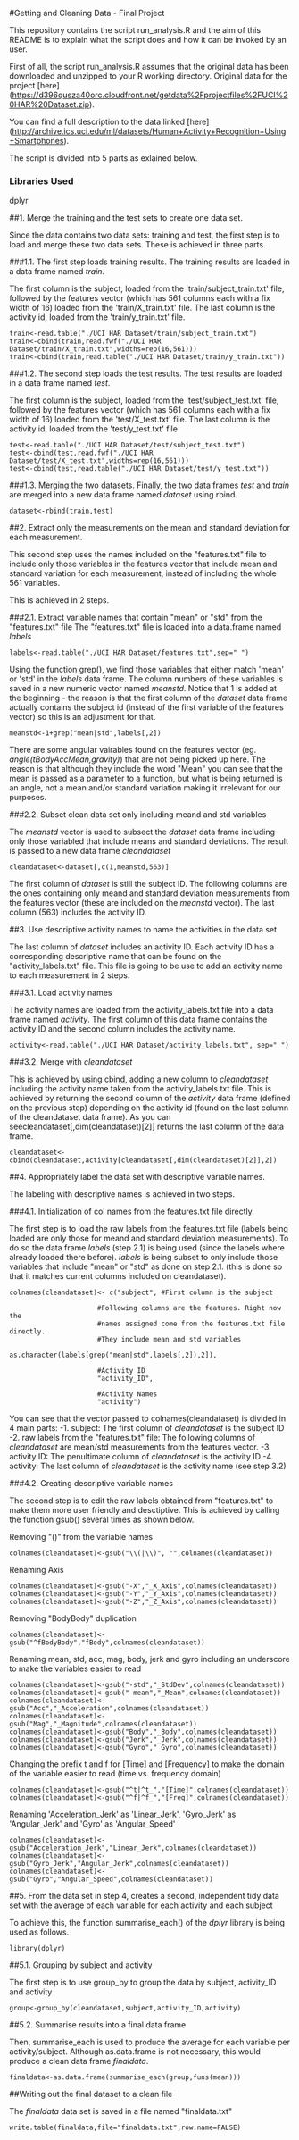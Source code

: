 #Getting and Cleaning Data - Final Project

This repository contains the script run_analysis.R and the aim of this README is to explain what the script does and how it can be invoked by an user.

First of all, the script run_analysis.R assumes that the original data has been downloaded and unzipped to your R working directory. Original data for the project [here] (https://d396qusza40orc.cloudfront.net/getdata%2Fprojectfiles%2FUCI%20HAR%20Dataset.zip).

You can find a full description to the data linked [here] (http://archive.ics.uci.edu/ml/datasets/Human+Activity+Recognition+Using+Smartphones).

The script is divided into 5 parts as exlained below.

### Libraries Used
dplyr

##1. Merge the training and the test sets to create one data set.

Since the data contains two data sets: training and test, the first step is to load and merge these two data sets. These is achieved in three parts.

###1.1. The first step loads training results.
The training results are loaded in a data frame named *train*.

The first column is the subject, loaded from the 'train/subject\_train.txt' file, followed by the features vector (which has 561 columns each with a fix width of 16) loaded from the 'train/X\_train.txt' file. The last column is the activity id, loaded from the 'train/y_train.txt' file.

    train<-read.table("./UCI HAR Dataset/train/subject_train.txt")
    train<-cbind(train,read.fwf("./UCI HAR Dataset/train/X_train.txt",widths=rep(16,561)))
    train<-cbind(train,read.table("./UCI HAR Dataset/train/y_train.txt"))

###1.2. The second step loads the test results.
The test results are loaded in a data frame named *test*.

The first column is the subject, loaded from the 'test/subject\_test.txt' file, followed by the features vector (which has 561 columns each with a fix width of 16) loaded from the 'test/X\_test.txt' file. The last column is the activity id, loaded from the 'test/y_test.txt' file

    test<-read.table("./UCI HAR Dataset/test/subject_test.txt")
    test<-cbind(test,read.fwf("./UCI HAR Dataset/test/X_test.txt",widths=rep(16,561)))
    test<-cbind(test,read.table("./UCI HAR Dataset/test/y_test.txt"))

###1.3. Merging the two datasets.
Finally, the two data frames *test* and *train* are merged into a new data frame named *dataset* using rbind.

    dataset<-rbind(train,test)

##2. Extract only the measurements on the mean and standard deviation for each measurement.

This second step uses the names included on the "features.txt" file to include only those variables in the features vector that include mean and standard variation for each measurement, instead of including the whole 561 variables.

This is achieved in 2 steps.

###2.1. Extract variable names that contain "mean" or "std" from the "features.txt" file
The "features.txt" file is loaded into a data.frame named *labels*

    labels<-read.table("./UCI HAR Dataset/features.txt",sep=" ")

Using the function grep(), we find those variables that either match 'mean' or 'std' in the *labels* data frame. The column numbers of these variables is saved in a new numeric vector named *meanstd*. Notice that 1 is added at the beginning - the reason is that the first column of the *dataset* data frame actually contains the subject id (instead of the first variable of the features vector) so this is an adjustment for that.

    meanstd<-1+grep("mean|std",labels[,2])

There are some angular vairables found on the features vector (eg. *angle(tBodyAccMean,gravity)*) that are not being picked up here. The reason is that although they include the word "Mean" you can see that the mean is passed as a parameter to a function, but what is being returned is an angle, not a mean and/or standard variation making it irrelevant for our purposes.

###2.2. Subset clean data set only including meand and std variables

The *meanstd* vector is used to subsect the *dataset* data frame including only those variabled that include means and standard deviations. The result is passed to a new data frame *cleandataset*

    cleandataset<-dataset[,c(1,meanstd,563)]

The first column of *dataset* is still the subject ID. The following columns are the ones containing only meand and standard deviation measurements from the features vector (these are included on the *meanstd* vector). The last column (563) includes the activity ID.

##3. Use descriptive activity names to name the activities in the data set

The last column of *dataset* includes an activity ID. Each activity ID has a corresponding descriptive name that can be found on the "activity_labels.txt" file. This file is going to be use to add an activity name to each measurement in 2 steps.

###3.1. Load activity names

The activity names are loaded from the activity_labels.txt file into a data frame named *activity*. The first column of this data frame contains the activity ID and the second column includes the activity name.

    activity<-read.table("./UCI HAR Dataset/activity_labels.txt", sep=" ")

###3.2. Merge with *cleandataset*

This is achieved by using cbind, adding a new column to *cleandataset* including the activity name taken from the activity_labels.txt file. This is achieved by returning the second column of the *activity* data frame (defined on the previous step) depending on the activity id (found on the last column of the cleandataset data frame). As you can seecleandataset[,dim(cleandataset)[2]] returns the last column of the data frame.

    cleandataset<-cbind(cleandataset,activity[cleandataset[,dim(cleandataset)[2]],2])

##4. Appropriately label the data set with descriptive variable names.

The labeling with descriptive names is achieved in two steps.

###4.1. Initialization of col names from the features.txt file directly.

The first step is to load the raw labels from the features.txt file (labels being loaded are only those for meand and standard deviation measurements). To do so the data frame *labels* (step 2.1) is being used (since the labels where already loaded there before). *labels* is being subset to only include those variables that include "mean" or "std" as done on step 2.1. (this is done so that it matches current columns included on cleandataset).

    colnames(cleandataset)<- c("subject", #First column is the subject
                          
                          #Following columns are the features. Right now the
                          #names assigned come from the features.txt file directly.
                          #They include mean and std variables
                          as.character(labels[grep("mean|std",labels[,2]),2]),
                          
                          #Activity ID
                          "activity_ID",
                          
                          #Activity Names
                          "activity")

You can see that the vector passed to colnames(cleandataset) is divided in 4 main parts:
-1. subject: The first column of *cleandataset* is the subject ID
-2. raw labels from the "features.txt" file: The following columns of *cleandataset* are mean/std measurements from the features vector.
-3. activity ID: The penultimate column of *cleandataset* is the activity ID
-4. activity: The last column of *cleandataset* is the activity name (see step 3.2)

###4.2. Creating descriptive variable names

The second step is to edit the raw labels obtained from "features.txt" to make them more user friendly and desctiptive. This is achieved by calling the function gsub() several times as shown below.

Removing "()" from the variable names

    colnames(cleandataset)<-gsub("\\(|\\)", "",colnames(cleandataset))

Renaming Axis

    colnames(cleandataset)<-gsub("-X","_X_Axis",colnames(cleandataset))
    colnames(cleandataset)<-gsub("-Y","_Y_Axis",colnames(cleandataset))
    colnames(cleandataset)<-gsub("-Z","_Z_Axis",colnames(cleandataset))

Removing "BodyBody" duplication

    colnames(cleandataset)<-gsub("^fBodyBody","fBody",colnames(cleandataset))
  
Renaming mean, std, acc, mag, body, jerk and gyro including an underscore to make the variables easier to read

    colnames(cleandataset)<-gsub("-std","_StdDev",colnames(cleandataset))
    colnames(cleandataset)<-gsub("-mean","_Mean",colnames(cleandataset))
    colnames(cleandataset)<-gsub("Acc","_Acceleration",colnames(cleandataset))
    colnames(cleandataset)<-gsub("Mag","_Magnitude",colnames(cleandataset))
    colnames(cleandataset)<-gsub("Body","_Body",colnames(cleandataset))
    colnames(cleandataset)<-gsub("Jerk","_Jerk",colnames(cleandataset))
    colnames(cleandataset)<-gsub("Gyro","_Gyro",colnames(cleandataset))

Changing the prefix t and f for [Time] and [Frequency] to make the domain of the variable easier to read (time vs. frequency domain)

    colnames(cleandataset)<-gsub("^t|^t_","[Time]",colnames(cleandataset))
    colnames(cleandataset)<-gsub("^f|^f_","[Freq]",colnames(cleandataset))

Renaming 'Acceleration\_Jerk' as 'Linear\_Jerk', 'Gyro\_Jerk' as 'Angular\_Jerk' and 'Gyro' as 'Angular_Speed'

    colnames(cleandataset)<-gsub("Acceleration_Jerk","Linear_Jerk",colnames(cleandataset))
    colnames(cleandataset)<-gsub("Gyro_Jerk","Angular_Jerk",colnames(cleandataset))
    colnames(cleandataset)<-gsub("Gyro","Angular_Speed",colnames(cleandataset))

##5. From the data set in step 4, creates a second, independent tidy data set with the average of each variable for each activity and each subject

To achieve this, the function summarise_each() of the *dplyr* library is being used as follows.

    library(dplyr)

##5.1. Grouping by subject and activity

The first step is to use group\_by to group the data by subject, activity_ID and activity

    group<-group_by(cleandataset,subject,activity_ID,activity)

##5.2. Summarise results into a final data frame

Then, summarise_each is used to produce the average for each variable per activity/subject. Although as.data.frame is not necessary, this would produce a clean data frame *finaldata*.

    finaldata<-as.data.frame(summarise_each(group,funs(mean)))

##Writing out the final dataset to a clean file

The *finaldata* data set is saved in a file named "finaldata.txt"

    write.table(finaldata,file="finaldata.txt",row.name=FALSE)
